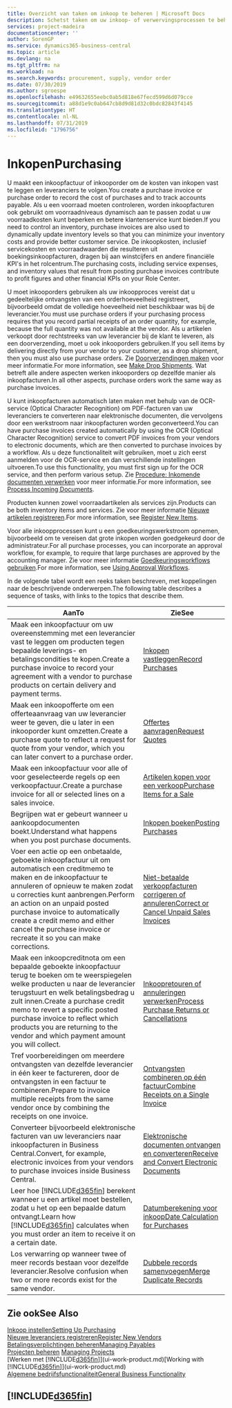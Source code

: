 ```yaml
---
title: Overzicht van taken om inkoop te beheren | Microsoft Docs
description: Schetst taken om uw inkoop- of verwervingsprocessen te beheren, onder andere hoe inkoopfacturen en inkooporders werken.
services: project-madeira
documentationcenter: ''
author: SorenGP
ms.service: dynamics365-business-central
ms.topic: article
ms.devlang: na
ms.tgt_pltfrm: na
ms.workload: na
ms.search.keywords: procurement, supply, vendor order
ms.date: 07/30/2019
ms.author: sgroespe
ms.openlocfilehash: e49632655eebc0ab5d818e67fecd599d6d079cce
ms.sourcegitcommit: a88d1e9c0ab647cb8d9d81d32c0bdc82843f4145
ms.translationtype: HT
ms.contentlocale: nl-NL
ms.lasthandoff: 07/31/2019
ms.locfileid: "1796756"
---
```

# <a name="purchasing"></a><span data-ttu-id="4a5be-103">Inkopen</span><span class="sxs-lookup"><span data-stu-id="4a5be-103">Purchasing</span></span>
<span data-ttu-id="4a5be-104">U maakt een inkoopfactuur of inkooporder om de kosten van inkopen vast te leggen en leveranciers te volgen.</span><span class="sxs-lookup"><span data-stu-id="4a5be-104">You create a purchase invoice or purchase order to record the cost of purchases and to track accounts payable.</span></span> <span data-ttu-id="4a5be-105">Als u een voorraad moeten controleren, worden inkoopfacturen ook gebruikt om voorraadniveaus dynamisch aan te passen zodat u uw voorraadkosten kunt beperken en betere klantenservice kunt bieden.</span><span class="sxs-lookup"><span data-stu-id="4a5be-105">If you need to control an inventory, purchase invoices are also used to dynamically update inventory levels so that you can minimize your inventory costs and provide better customer service.</span></span> <span data-ttu-id="4a5be-106">De inkoopkosten, inclusief servicekosten en voorraadwaarden die resulteren uit boekingsinkoopfacturen, dragen bij aan winstcijfers en andere financiële KPI's in het rolcentrum.</span><span class="sxs-lookup"><span data-stu-id="4a5be-106">The purchasing costs, including service expenses, and inventory values that result from posting purchase invoices contribute to profit figures and other financial KPIs on your Role Center.</span></span>

<span data-ttu-id="4a5be-107">U moet inkooporders gebruiken als uw inkoopproces vereist dat u gedeeltelijke ontvangsten van een orderhoeveelheid registreert, bijvoorbeeld omdat de volledige hoeveelheid niet beschikbaar was bij de leverancier.</span><span class="sxs-lookup"><span data-stu-id="4a5be-107">You must use purchase orders if your purchasing process requires that you record partial receipts of an order quantity, for example, because the full quantity was not available at the vendor.</span></span> <span data-ttu-id="4a5be-108">Als u artikelen verkoopt door rechtstreeks van uw leverancier bij de klant te leveren, als een doorverzending, moet u ook inkooporders gebruiken.</span><span class="sxs-lookup"><span data-stu-id="4a5be-108">If you sell items by delivering directly from your vendor to your customer, as a drop shipment, then you must also use purchase orders.</span></span> <span data-ttu-id="4a5be-109">Zie [Doorverzendingen maken](sales-how-drop-shipment.md) voor meer informatie.</span><span class="sxs-lookup"><span data-stu-id="4a5be-109">For more information, see [Make Drop Shipments](sales-how-drop-shipment.md).</span></span> <span data-ttu-id="4a5be-110">Wat betreft alle andere aspecten werken inkooporders op dezelfde manier als inkoopfacturen.</span><span class="sxs-lookup"><span data-stu-id="4a5be-110">In all other aspects, purchase orders work the same way as purchase invoices.</span></span>

<span data-ttu-id="4a5be-111">U kunt inkoopfacturen automatisch laten maken met behulp van de OCR-service (Optical Character Recognition) om PDF-facturen van uw leveranciers te converteren naar elektronische documenten, die vervolgens door een werkstroom naar inkoopfacturen worden geconverteerd.</span><span class="sxs-lookup"><span data-stu-id="4a5be-111">You can have purchase invoices created automatically by using the OCR (Optical Character Recognition) service to convert PDF invoices from your vendors to electronic documents, which are then converted to purchase invoices by a workflow.</span></span> <span data-ttu-id="4a5be-112">Als u deze functionaliteit wilt gebruiken, moet u zich eerst aanmelden voor de OCR-service en dan verschillende instellingen uitvoeren.</span><span class="sxs-lookup"><span data-stu-id="4a5be-112">To use this functionality, you must first sign up for the OCR service, and then perform various setup.</span></span> <span data-ttu-id="4a5be-113">Zie [Procedure: Inkomende documenten verwerken](across-process-income-documents.md) voor meer informatie.</span><span class="sxs-lookup"><span data-stu-id="4a5be-113">For more information, see [Process Incoming Documents](across-process-income-documents.md).</span></span>      

<span data-ttu-id="4a5be-114">Producten kunnen zowel voorraadartikelen als services zijn.</span><span class="sxs-lookup"><span data-stu-id="4a5be-114">Products can be both inventory items and services.</span></span> <span data-ttu-id="4a5be-115">Zie voor meer informatie [Nieuwe artikelen registreren](inventory-how-register-new-items.md).</span><span class="sxs-lookup"><span data-stu-id="4a5be-115">For more information, see [Register New Items](inventory-how-register-new-items.md).</span></span>

<span data-ttu-id="4a5be-116">Voor alle inkoopprocessen kunt u een goedkeuringswerkstroom opnemen, bijvoorbeeld om te vereisen dat grote inkopen worden goedgekeurd door de administrateur.</span><span class="sxs-lookup"><span data-stu-id="4a5be-116">For all purchase processes, you can incorporate an approval workflow, for example, to require that large purchases are approved by the accounting manager.</span></span> <span data-ttu-id="4a5be-117">Zie voor meer informatie [Goedkeuringsworkflows gebruiken](across-how-use-approval-workflows.md).</span><span class="sxs-lookup"><span data-stu-id="4a5be-117">For more information, see [Using Approval Workflows](across-how-use-approval-workflows.md).</span></span>

<span data-ttu-id="4a5be-118">In de volgende tabel wordt een reeks taken beschreven, met koppelingen naar de beschrijvende onderwerpen.</span><span class="sxs-lookup"><span data-stu-id="4a5be-118">The following table describes a sequence of tasks, with links to the topics that describe them.</span></span>

| <span data-ttu-id="4a5be-119">Aan</span><span class="sxs-lookup"><span data-stu-id="4a5be-119">To</span></span> | <span data-ttu-id="4a5be-120">Zie</span><span class="sxs-lookup"><span data-stu-id="4a5be-120">See</span></span> |
| --- | --- |
| <span data-ttu-id="4a5be-121">Maak een inkoopfactuur om uw overeenstemming met een leverancier vast te leggen om producten tegen bepaalde leverings- en betalingscondities te kopen.</span><span class="sxs-lookup"><span data-stu-id="4a5be-121">Create a purchase invoice to record your agreement with a vendor to purchase products on certain delivery and payment terms.</span></span> |[<span data-ttu-id="4a5be-122">Inkopen vastleggen</span><span class="sxs-lookup"><span data-stu-id="4a5be-122">Record Purchases</span></span>](purchasing-how-record-purchases.md) |
|<span data-ttu-id="4a5be-123">Maak een inkoopofferte om een offerteaanvraag van uw leverancier weer te geven, die u later in een inkooporder kunt omzetten.</span><span class="sxs-lookup"><span data-stu-id="4a5be-123">Create a purchase quote to reflect a request for quote from your vendor, which you can later convert to a purchase order.</span></span>|[<span data-ttu-id="4a5be-124">Offertes aanvragen</span><span class="sxs-lookup"><span data-stu-id="4a5be-124">Request Quotes</span></span>](purchasing-how-request-quotes.md)|
| <span data-ttu-id="4a5be-125">Maak een inkoopfactuur voor alle of voor geselecteerde regels op een verkoopfactuur.</span><span class="sxs-lookup"><span data-stu-id="4a5be-125">Create a purchase invoice for all or selected lines on a sales invoice.</span></span> |[<span data-ttu-id="4a5be-126">Artikelen kopen voor een verkoop</span><span class="sxs-lookup"><span data-stu-id="4a5be-126">Purchase Items for a Sale</span></span>](purchasing-how-purchase-products-sale.md) |
|<span data-ttu-id="4a5be-127">Begrijpen wat er gebeurt wanneer u aankoopdocumenten boekt.</span><span class="sxs-lookup"><span data-stu-id="4a5be-127">Understand what happens when you post purchase documents.</span></span>|[<span data-ttu-id="4a5be-128">Inkopen boeken</span><span class="sxs-lookup"><span data-stu-id="4a5be-128">Posting Purchases</span></span>](ui-post-purchases.md)|
| <span data-ttu-id="4a5be-129">Voer een actie op een onbetaalde, geboekte inkoopfactuur uit om automatisch een creditmemo te maken en de inkoopfactuur te annuleren of opnieuw te maken zodat u correcties kunt aanbrengen.</span><span class="sxs-lookup"><span data-stu-id="4a5be-129">Perform an action on an unpaid posted purchase invoice to automatically create a credit memo and either cancel the purchase invoice or recreate it so you can make corrections.</span></span> |[<span data-ttu-id="4a5be-130">Niet-betaalde verkoopfacturen corrigeren of annuleren</span><span class="sxs-lookup"><span data-stu-id="4a5be-130">Correct or Cancel Unpaid Sales Invoices</span></span>](purchasing-how-correct-cancel-unpaid-purchase-invoices.md) |
| <span data-ttu-id="4a5be-131">Maak een inkoopcreditnota om een bepaalde geboekte inkoopfactuur terug te boeken om te weerspiegelen welke producten u naar de leverancier terugstuurt en welk betalingsbedrag u zult innen.</span><span class="sxs-lookup"><span data-stu-id="4a5be-131">Create a purchase credit memo to revert a specific posted purchase invoice to reflect which products you are returning to the vendor and which payment amount you will collect.</span></span> |[<span data-ttu-id="4a5be-132">Inkoopretouren of annuleringen verwerken</span><span class="sxs-lookup"><span data-stu-id="4a5be-132">Process Purchase Returns or Cancellations</span></span>](purchasing-how-register-new-vendors.md) |
|<span data-ttu-id="4a5be-133">Tref voorbereidingen om meerdere ontvangsten van dezelfde leverancier in één keer te factureren, door de ontvangsten in een factuur te combineren.</span><span class="sxs-lookup"><span data-stu-id="4a5be-133">Prepare to invoice multiple receipts from the same vendor once by combining the receipts on one invoice.</span></span>|[<span data-ttu-id="4a5be-134">Ontvangsten combineren op één factuur</span><span class="sxs-lookup"><span data-stu-id="4a5be-134">Combine Receipts on a Single Invoice</span></span>](purchasing-how-to-combine-receipts.md)|
|<span data-ttu-id="4a5be-135">Converteer bijvoorbeeld elektronische facturen van uw leveranciers naar inkoopfacturen in Business Central.</span><span class="sxs-lookup"><span data-stu-id="4a5be-135">Convert, for example, electronic invoices from your vendors to purchase invoices inside Business Central.</span></span>|[<span data-ttu-id="4a5be-136">Elektronische documenten ontvangen en converteren</span><span class="sxs-lookup"><span data-stu-id="4a5be-136">Receive and Convert Electronic Documents</span></span>](purchasing-how-to-receive-and-convert-electronic-documents.md)|
| <span data-ttu-id="4a5be-137">Leer hoe [!INCLUDE[d365fin](includes/d365fin_md.md)] berekent wanneer u een artikel moet bestellen, zodat u het op een bepaalde datum ontvangt.</span><span class="sxs-lookup"><span data-stu-id="4a5be-137">Learn how [!INCLUDE[d365fin](includes/d365fin_md.md)] calculates when you must order an item to receive it on a certain date.</span></span>|[<span data-ttu-id="4a5be-138">Datumberekening voor inkoop</span><span class="sxs-lookup"><span data-stu-id="4a5be-138">Date Calculation for Purchases</span></span>](purchasing-date-calculation-for-purchases.md)|
|<span data-ttu-id="4a5be-139">Los verwarring op wanneer twee of meer records bestaan voor dezelfde leverancier.</span><span class="sxs-lookup"><span data-stu-id="4a5be-139">Resolve confusion when two or more records exist for the same vendor.</span></span>|[<span data-ttu-id="4a5be-140">Dubbele records samenvoegen</span><span class="sxs-lookup"><span data-stu-id="4a5be-140">Merge Duplicate Records</span></span>](sales-how-merge-duplicate-records.md)|

## <a name="see-also"></a><span data-ttu-id="4a5be-141">Zie ook</span><span class="sxs-lookup"><span data-stu-id="4a5be-141">See Also</span></span>
[<span data-ttu-id="4a5be-142">Inkoop instellen</span><span class="sxs-lookup"><span data-stu-id="4a5be-142">Setting Up Purchasing</span></span>](purchasing-setup-purchasing.md)  
[<span data-ttu-id="4a5be-143">Nieuwe leveranciers registreren</span><span class="sxs-lookup"><span data-stu-id="4a5be-143">Register New Vendors</span></span>](purchasing-how-register-new-vendors.md)  
[<span data-ttu-id="4a5be-144">Betalingsverplichtingen beheren</span><span class="sxs-lookup"><span data-stu-id="4a5be-144">Managing Payables</span></span>](payables-manage-payables.md)  
<span data-ttu-id="4a5be-145">[Projecten beheren](projects-manage-projects.md)  </span><span class="sxs-lookup"><span data-stu-id="4a5be-145">[Managing Projects](projects-manage-projects.md)  </span></span>  
<span data-ttu-id="4a5be-146">[Werken met [!INCLUDE[d365fin](includes/d365fin_md.md)]](ui-work-product.md)</span><span class="sxs-lookup"><span data-stu-id="4a5be-146">[Working with [!INCLUDE[d365fin](includes/d365fin_md.md)]](ui-work-product.md)</span></span>  
[<span data-ttu-id="4a5be-147">Algemene bedrijfsfunctionaliteit</span><span class="sxs-lookup"><span data-stu-id="4a5be-147">General Business Functionality</span></span>](ui-across-business-areas.md)

## [!INCLUDE[d365fin](includes/free_trial_md.md)]  
